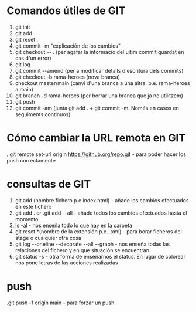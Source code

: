 # Comandos útiles de GIT

1. git init
2. git add .
3. git reset .
4. git commit -m "explicación de los cambios"
5. git checkout -- . (per agafar la informació del ultim commit guardat en cas d'un error)
6. git log
7. git commit --amend (per a modificar detalls d'escritura dels commits)
8. git checkout -b rama-heroes (nova branca)
9. checkout master/main (canvi d'una branca a una altra. p.e. rama-heroes a main)
10. git branch -d rama-heroes (per borrar una branca que ja no utilitzem)
11. git push
12. git commit -am (junta git add . + git commit -m. Només en casos en seguiments continuos)

# Cómo cambiar la URL remota en GIT 

. git remote set-url origin https://github.org/repo.git - para poder hacer los push correctamente

# consultas de GIT

1. git add (nombre fichero p.e index.html) - añade los cambios efectuados en este fichero
2. git add . or .git add --all - añade todos los cambios efectuados hasta el momento
3. ls -al - nos enseña todo lo que hay en la carpeta
4. git reset *(nombre de la extensión p.e. .xml) - para borar ficheros del stage o cualquier  otra cosa
5. git log --oneline --decorate --all --graph - nos enseña todas las relaciones del fichero y en que situación se encuentran
6. git status -s - otra forma de enseñarnos el status. En lugar de colorear nos pone letras de las acciones realizadas

# push
.git push -f origin main - para forzar un push




